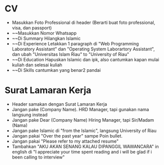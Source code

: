 # CV
- Masukkan Foto Professional di header (Berarti buat foto professional, visa, dan passport)
- ~~Masukkan Nomor Whatsapp
- ~~Di Summary Hilangkan Islamic
- ~~Di Experience Letakkan 1 paragraph di "Web Programming Laboratory Assistant" dan "Operating System Laborartory Assistant", dan ubah "Universitas Islam Riau" to "University of Riau"
- ~~Di Education Hapuskan Islamic dan ipk, also cantumkan kapan mulai kuliah dan selesai kuliah
- ~~Di Skills cantumkan yang benar2 pandai

# Surat Lamaran Kerja
- Header samakan dengan Surat Lamaran Kerja
- Jangan pake (Company Name). HRD Manager, tapi gunakan nama langsung instead
- Jangan pake Dear (Company Name) Hiring Manager, tapi Sir/Madam (Nama)
- Jangan pake Islamic di "from the Islamic", langsung University of Riau
- Jangan pakai "Over the past year" sampe Poin bullet.
- Jangan pakai "Please refer to my attached resume"
- Tambahkan "AKU AKAN SENANG KALAU DIPANGGIL WAWANCARA" in english di "I appreciate your time spent reading and i will be glad if i been calling to interview"
